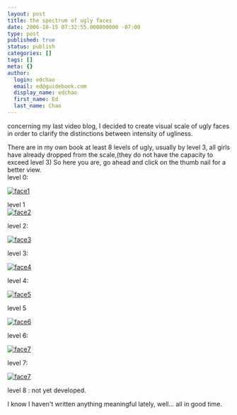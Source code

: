 ```yaml
---
layout: post
title: the spectrum of ugly faces
date: 2006-10-15 07:32:55.000000000 -07:00
type: post
published: true
status: publish
categories: []
tags: []
meta: {}
author:
  login: edchao
  email: ed@guidebook.com
  display_name: edchao
  first_name: Ed
  last_name: Chao
---
```

<p>concerning my last video blog, I decided to create  visual scale of ugly faces in order to clarify the distinctions between intensity of ugliness.</p>
<p>There are in my own book at least 8 levels of ugly, usually by level 3, all girls have already dropped from the scale,(they do not have the capacity to exceed level 3) So here you are, go ahead and click on the thumb nail for a better view.<br />
level 0:</p>
<p><a href="http://edchao.files.wordpress.com/2006/10/photo-38.jpg" title="face1"><img src="{{ site.baseurl }}/assets/photo-38.thumbnail.jpg" alt="face1" /></a></p>
<p>level  1<br />
<a href="http://edchao.files.wordpress.com/2006/10/photo-40.jpg" title="face2"><img src="{{ site.baseurl }}/assets/photo-40.thumbnail.jpg" alt="face2" /></a></p>
<p>level 2:</p>
<p><a href="http://edchao.files.wordpress.com/2006/10/photo-41.jpg" title="face3"><img src="{{ site.baseurl }}/assets/photo-41.thumbnail.jpg" alt="face3" /></a></p>
<p>level 3:</p>
<p><a href="http://edchao.files.wordpress.com/2006/10/photo-43.jpg" title="face4"><img src="{{ site.baseurl }}/assets/photo-43.thumbnail.jpg" alt="face4" /></a></p>
<p>level 4:</p>
<p><a href="http://edchao.files.wordpress.com/2006/10/photo-50.jpg" title="face5"><img src="{{ site.baseurl }}/assets/photo-50.thumbnail.jpg" alt="face5" /></a></p>
<p>level 5</p>
<p><a href="http://edchao.files.wordpress.com/2006/10/photo-49.jpg" title="face6"><img src="{{ site.baseurl }}/assets/photo-49.thumbnail.jpg" alt="face6" /></a></p>
<p>level 6:</p>
<p><a href="http://edchao.files.wordpress.com/2006/10/photo-46.jpg" title="face7"><img src="{{ site.baseurl }}/assets/photo-46.thumbnail.jpg" alt="face7" /></a></p>
<p>level  7:</p>
<p><a href="http://edchao.files.wordpress.com/2006/10/photo-52.jpg" title="face7"><img src="{{ site.baseurl }}/assets/photo-52.thumbnail.jpg" alt="face7" /></a></p>
<p>level 8 : not yet developed.</p>
<p>I know I haven't written anything meaningful lately, well... all in good time.</p>
